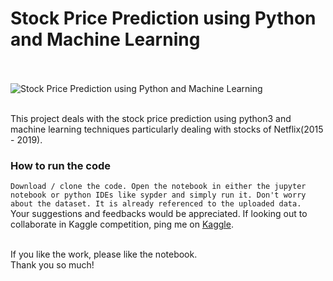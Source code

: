 # Stock Price Prediction using Python and Machine Learning
<br><br>
<img src="https://miro.medium.com/max/875/1*_GiyDH1bob96fo8JsO1_hg.png"
     alt="Stock Price Prediction using Python and Machine Learning"
     style="float: left; margin-right: 10px;" />

<br><br>
This project deals with the stock price prediction using python3 and machine learning techniques particularly dealing with stocks of Netflix(2015 - 2019).
<br>
### How to run the code
``
Download / clone the code. Open the notebook in either the jupyter notebook or python IDEs like sypder and simply run it. Don't worry about the dataset. It is already referenced to the uploaded data. 
``
<br>Your suggestions and feedbacks would be appreciated. 
If looking out to collaborate in Kaggle competition, ping me on [Kaggle](https://www.kaggle.com/kushshah95). 
<br>

<br>If you like the work, please like the notebook. 
<br>Thank you so much!
